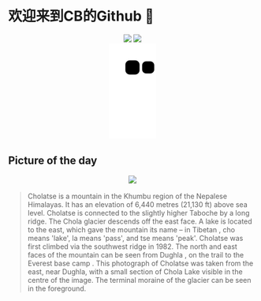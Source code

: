 
# 欢迎来到CB的Github 👋

<div align="center">
  <img height="137px" src="https://github-readme-stats.vercel.app/api?username=SuperCB&show_icons=true&theme=radical" />
  <img height="137px" src="https://github-readme-stats.vercel.app/api/top-langs/?username=SuperCB&hide_title=true&hide_border=true&layout=compact&langs_count=6&text_color=000&icon_color=fff" />
</div>


<div align="center">
    <img src="./contribution-snake/github-contribution-grid-snake.svg" />
</div>



## Picture of the day
<div align="center">
  <img width=400px src="https://upload.wikimedia.org/wikipedia/commons/thumb/c/c2/Cholatse_Peak%2C_Nepal%2C_Himalayas.jpg/825px-Cholatse_Peak%2C_Nepal%2C_Himalayas.jpg" />
</div>

>Cholatse  is a mountain in the  Khumbu  region of the Nepalese Himalayas. It has an elevation of 6,440 metres (21,130 ft) above sea level. Cholatse is connected to the slightly higher  Taboche  by a long ridge. The Chola  glacier  descends off the east face. A lake is located to the east, which gave the mountain its name – in  Tibetan ,  cho  means 'lake',  la  means 'pass', and  tse  means 'peak'. Cholatse was first climbed via the southwest ridge in 1982. The north and east faces of the mountain can be seen from  Dughla , on the trail to the  Everest base camp . This photograph of Cholatse was taken from the east, near Dughla, with a small section of Chola Lake visible in the centre of the image. The  terminal moraine  of the glacier can be seen in the foreground.


